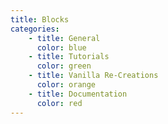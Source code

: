 ```yaml
---
title: Blocks
categories:
    - title: General
      color: blue
    - title: Tutorials
      color: green
    - title: Vanilla Re-Creations
      color: orange
    - title: Documentation
      color: red
---
```

